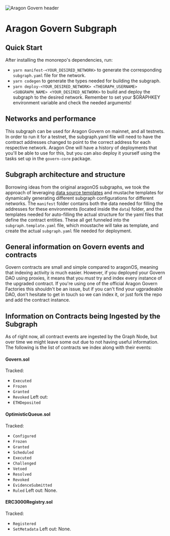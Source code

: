 ![Aragon Govern header](../../raw/master/.github/govern.png)

# Aragon Govern Subgraph

## Quick Start

After installing the monorepo's dependencies, run:
- `yarn manifest-<YOUR_DESIRED_NETWORK>` to generate the corresponding `subgraph.yaml` file for the network.
- `yarn codegen` to generate the types needed for building the subgraph.
- `yarn deploy-<YOUR_DESIRED_NETWORK> <THEGRAPH_USERNAME> <SUBGRAPH_NAME> <YOUR_DESIRED_NETWORK>` to build and deploy the subgraph to the desired network. Remember to set your $GRAPHKEY environment variable and check the needed arguments!

## Networks and performance

This subgraph can be used for Aragon Govern on mainnet, and all testnets. In order to run it for a testnet, the subgraph.yaml file will need to have the contract addresses changed to point to the correct address for each respective network. Aragon One will have a history of deployments that you'll be able to use for this, but you can also deploy it yourself using the tasks set up in the `govern-core` package.

## Subgraph architecture and structure

Borrowing ideas from the original aragonOS subgraphs, we took the approach of leveraging [data source templates](https://thegraph.com/docs/define-a-subgraph#data-source-templates) and mustache templates for dynamically generating different subgraph configurations for different networks. The `manifest` folder contains both the data needed for filling the addresses for these environments (located inside the `data`) folder, and the templates needed for auto-filling the actual structure for the yaml files that define the contract entities. These all get funneled into the `subgraph.template.yaml` file, which moustache will take as template, and create the actual `subgraph.yaml` file needed for deployment.

## General information on Govern events and contracts

Govern contracts are small and simple compared to aragonOS, meaning that indexing activity is much easier. However, if you deployed your Govern DAO using proxies, it means that you *must* try and index every instance of the upgraded contract. If you're using one of the official Aragon Govern Factories this shouldn't be an issue, but if you can't find your ugpradeable DAO, don't hesitate to get in touch so we can index it, or just fork the repo and add the contract instance.

## Information on Contracts being Ingested by the Subgraph

As of right now, all contract events are ingested by the Graph Node, but over time we might leave some out due to not having useful information. The following is the list of contracts we index along with their events:

#### Govern.sol

Tracked:
- `Executed`
- `Frozen`
- `Granted`
- `Revoked`
Left out:
- `ETHDeposited`

#### OptimisticQueue.sol 

Tracked:
- `Configured`
- `Frozen`
- `Granted`
- `Scheduled`
- `Executed`
- `Challenged`
- `Vetoed`
- `Resolved`
- `Revoked`
- `EvidenceSubmitted`
- `Ruled`
Left out: None.

#### ERC3000Registry.sol

Tracked:
- `Registered`
- `SetMetadata`
Left out: None.
